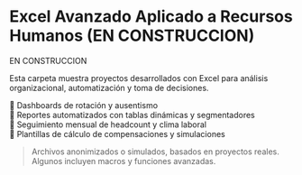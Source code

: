 # Excel Avanzado Aplicado a Recursos Humanos (EN CONSTRUCCION)

EN CONSTRUCCION

Esta carpeta muestra proyectos desarrollados con Excel para análisis organizacional, automatización y toma de decisiones.

🔹 Dashboards de rotación y ausentismo  
🔹 Reportes automatizados con tablas dinámicas y segmentadores  
🔹 Seguimiento mensual de headcount y clima laboral  
🔹 Plantillas de cálculo de compensaciones y simulaciones

> Archivos anonimizados o simulados, basados en proyectos reales. Algunos incluyen macros y funciones avanzadas.
